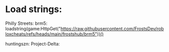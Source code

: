 # Load strings:
 Philly Streets:
 brm5: loadstring(game:HttpGet("https://raw.githubusercontent.com/FrostsDev/robloxcheats/refs/heads/main/frostshub/brm5"))()

 huntingszn:
 Project-Delta: 
